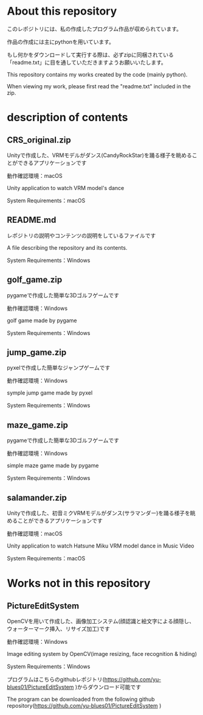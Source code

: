 # About this repository
このレポジトリには、私の作成したプログラム作品が収められています。

作品の作成には主にpythonを用いています。

もし何かをダウンロードして実行する際は、必ずzipに同梱されている「readme.txt」に目を通していただきますようお願いいたします。


This repository contains my works created by the code (mainly python).

When viewing my work, please first read the "readme.txt" included in the zip.

# description of contents

## CRS_original.zip 
Unityで作成した、VRMモデルがダンス(CandyRockStar)を踊る様子を眺めることができるアプリケーションです

動作確認環境：macOS


Unity application to watch VRM model's dance

System Requirements：macOS

## README.md
レポジトリの説明やコンテンツの説明をしているファイルです


A file describing the repository and its contents.

System Requirements：Windows

## golf_game.zip
pygameで作成した簡単な3Dゴルフゲームです

動作確認環境：Windows


golf game made by pygame

System Requirements：Windows

## jump_game.zip
pyxelで作成した簡単なジャンプゲームです

動作確認環境：Windows


symple jump game made by pyxel

System Requirements：Windows

## maze_game.zip
pygameで作成した簡単な3Dゴルフゲームです

動作確認環境：Windows


simple maze game made by pygame

System Requirements：Windows

## salamander.zip
Unityで作成した、初音ミクVRMモデルがダンス(サラマンダー)を踊る様子を眺めることができるアプリケーションです

動作確認環境：macOS


Unity application to watch Hatsune Miku VRM model dance in Music Video

System Requirements：macOS

# Works not in this repository
## PictureEditSystem
OpenCVを用いて作成した、画像加工システム(顔認識と絵文字による顔隠し、ウォーターマーク挿入、リサイズ加工)です

動作確認環境：Windows


Image editing system by OpenCV(image resizing, face recognition & hiding)

System Requirements：Windows


プログラムはこちらのgithubレポジトリ(https://github.com/yu-blues01/PictureEditSystem )からダウンロード可能です


The program can be downloaded from the following github repository(https://github.com/yu-blues01/PictureEditSystem )
